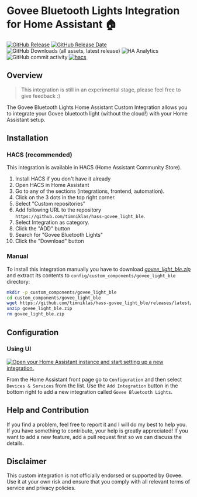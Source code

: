 # Govee Bluetooth Lights Integration for Home Assistant 🏠

[![GitHub Release](https://img.shields.io/github/v/release/timniklas/hass-govee_light_ble?sort=semver&style=for-the-badge&color=green)](https://github.com/timniklas/hass-govee_light_ble/releases/)
[![GitHub Release Date](https://img.shields.io/github/release-date/timniklas/hass-govee_light_ble?style=for-the-badge&color=green)](https://github.com/timniklas/hass-govee_light_ble/releases/)
![GitHub Downloads (all assets, latest release)](https://img.shields.io/github/downloads/timniklas/hass-govee_light_ble/latest/total?style=for-the-badge&label=Downloads%20latest%20Release)
![HA Analytics](https://img.shields.io/badge/dynamic/json?url=https%3A%2F%2Fanalytics.home-assistant.io%2Fcustom_integrations.json&query=%24.govee_lights_ble.total&style=for-the-badge&label=Active%20Installations&color=red)
![GitHub commit activity](https://img.shields.io/github/commit-activity/m/timniklas/hass-govee_light_ble?style=for-the-badge)
[![hacs](https://img.shields.io/badge/HACS-Integration-blue.svg?style=for-the-badge)](https://github.com/hacs/integration)

## Overview

> This integration is still in an experimental stage, please feel free to give feedback :)

The Govee Bluetooth Lights Home Assistant Custom Integration allows you to integrate your Govee bluetooth light (without the cloud!) with your Home Assistant setup.

## Installation

### HACS (recommended)

This integration is available in HACS (Home Assistant Community Store).

1. Install HACS if you don't have it already
2. Open HACS in Home Assistant
3. Go to any of the sections (integrations, frontend, automation).
4. Click on the 3 dots in the top right corner.
5. Select "Custom repositories"
6. Add following URL to the repository `https://github.com/timniklas/hass-govee_light_ble`.
7. Select Integration as category.
8. Click the "ADD" button
9. Search for "Govee Bluetooth Lights"
10. Click the "Download" button

### Manual

To install this integration manually you have to download [_govee_light_ble.zip_](https://github.com/timniklas/hass-govee_light_ble/releases/latest/) and extract its contents to `config/custom_components/govee_light_ble` directory:

```bash
mkdir -p custom_components/govee_light_ble
cd custom_components/govee_light_ble
wget https://github.com/timniklas/hass-govee_light_ble/releases/latest/download/govee_light_ble.zip
unzip govee_light_ble.zip
rm govee_light_ble.zip
```

## Configuration

### Using UI

[![Open your Home Assistant instance and start setting up a new integration.](https://my.home-assistant.io/badges/config_flow_start.svg)](https://my.home-assistant.io/redirect/config_flow_start/?domain=govee_light_ble)

From the Home Assistant front page go to `Configuration` and then select `Devices & Services` from the list.
Use the `Add Integration` button in the bottom right to add a new integration called `Govee Bluetooth Lights`.

## Help and Contribution

If you find a problem, feel free to report it and I will do my best to help you.
If you have something to contribute, your help is greatly appreciated!
If you want to add a new feature, add a pull request first so we can discuss the details.

## Disclaimer

This custom integration is not officially endorsed or supported by Govee.
Use it at your own risk and ensure that you comply with all relevant terms of service and privacy policies.
